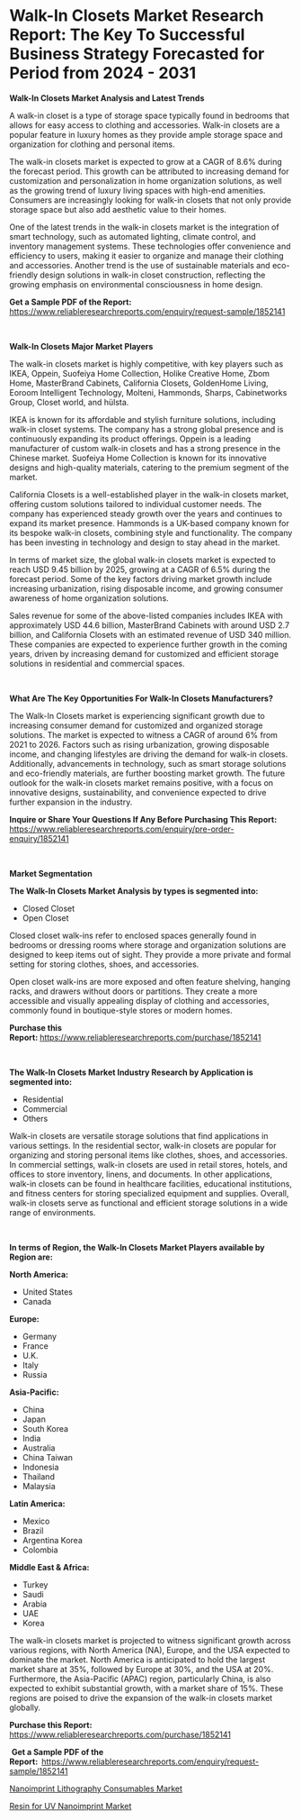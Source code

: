 <p><h1>Walk-In Closets Market Research Report: The Key To Successful Business Strategy Forecasted for Period from 2024 - 2031</h1></p><p><strong>Walk-In Closets Market Analysis and Latest Trends</strong></p>
<p><p>A walk-in closet is a type of storage space typically found in bedrooms that allows for easy access to clothing and accessories. Walk-in closets are a popular feature in luxury homes as they provide ample storage space and organization for clothing and personal items.</p><p>The walk-in closets market is expected to grow at a CAGR of 8.6% during the forecast period. This growth can be attributed to increasing demand for customization and personalization in home organization solutions, as well as the growing trend of luxury living spaces with high-end amenities. Consumers are increasingly looking for walk-in closets that not only provide storage space but also add aesthetic value to their homes.</p><p>One of the latest trends in the walk-in closets market is the integration of smart technology, such as automated lighting, climate control, and inventory management systems. These technologies offer convenience and efficiency to users, making it easier to organize and manage their clothing and accessories. Another trend is the use of sustainable materials and eco-friendly design solutions in walk-in closet construction, reflecting the growing emphasis on environmental consciousness in home design.</p></p>
<p><strong>Get a Sample PDF of the Report:&nbsp;</strong> <a href="https://www.reliableresearchreports.com/enquiry/request-sample/1852141">https://www.reliableresearchreports.com/enquiry/request-sample/1852141</a></p>
<p>&nbsp;</p>
<p><strong>Walk-In Closets Major Market Players</strong></p>
<p><p>The walk-in closets market is highly competitive, with key players such as IKEA, Oppein, Suofeiya Home Collection, Holike Creative Home, Zbom Home, MasterBrand Cabinets, California Closets, GoldenHome Living, Eoroom Intelligent Technology, Molteni, Hammonds, Sharps, Cabinetworks Group, Closet world, and hülsta. </p><p>IKEA is known for its affordable and stylish furniture solutions, including walk-in closet systems. The company has a strong global presence and is continuously expanding its product offerings. Oppein is a leading manufacturer of custom walk-in closets and has a strong presence in the Chinese market. Suofeiya Home Collection is known for its innovative designs and high-quality materials, catering to the premium segment of the market.</p><p>California Closets is a well-established player in the walk-in closets market, offering custom solutions tailored to individual customer needs. The company has experienced steady growth over the years and continues to expand its market presence. Hammonds is a UK-based company known for its bespoke walk-in closets, combining style and functionality. The company has been investing in technology and design to stay ahead in the market.</p><p>In terms of market size, the global walk-in closets market is expected to reach USD 9.45 billion by 2025, growing at a CAGR of 6.5% during the forecast period. Some of the key factors driving market growth include increasing urbanization, rising disposable income, and growing consumer awareness of home organization solutions.</p><p>Sales revenue for some of the above-listed companies includes IKEA with approximately USD 44.6 billion, MasterBrand Cabinets with around USD 2.7 billion, and California Closets with an estimated revenue of USD 340 million. These companies are expected to experience further growth in the coming years, driven by increasing demand for customized and efficient storage solutions in residential and commercial spaces.</p></p>
<p>&nbsp;</p>
<p><strong>What Are The Key Opportunities For Walk-In Closets Manufacturers?</strong></p>
<p><p>The Walk-In Closets market is experiencing significant growth due to increasing consumer demand for customized and organized storage solutions. The market is expected to witness a CAGR of around 6% from 2021 to 2026. Factors such as rising urbanization, growing disposable income, and changing lifestyles are driving the demand for walk-in closets. Additionally, advancements in technology, such as smart storage solutions and eco-friendly materials, are further boosting market growth. The future outlook for the walk-in closets market remains positive, with a focus on innovative designs, sustainability, and convenience expected to drive further expansion in the industry.</p></p>
<p><strong>Inquire or Share Your Questions If Any Before Purchasing This Report:</strong> <a href="https://www.reliableresearchreports.com/enquiry/pre-order-enquiry/1852141">https://www.reliableresearchreports.com/enquiry/pre-order-enquiry/1852141</a></p>
<p>&nbsp;</p>
<p><strong>Market Segmentation</strong></p>
<p><strong>The Walk-In Closets Market Analysis by types is segmented into:</strong></p>
<p><ul><li>Closed Closet</li><li>Open Closet</li></ul></p>
<p><p>Closed closet walk-ins refer to enclosed spaces generally found in bedrooms or dressing rooms where storage and organization solutions are designed to keep items out of sight. They provide a more private and formal setting for storing clothes, shoes, and accessories. </p><p>Open closet walk-ins are more exposed and often feature shelving, hanging racks, and drawers without doors or partitions. They create a more accessible and visually appealing display of clothing and accessories, commonly found in boutique-style stores or modern homes.</p></p>
<p><strong>Purchase this Report:&nbsp;</strong><a href="https://www.reliableresearchreports.com/purchase/1852141">https://www.reliableresearchreports.com/purchase/1852141</a></p>
<p>&nbsp;</p>
<p><strong>The Walk-In Closets Market Industry Research by Application is segmented into:</strong></p>
<p><ul><li>Residential</li><li>Commercial</li><li>Others</li></ul></p>
<p><p>Walk-in closets are versatile storage solutions that find applications in various settings. In the residential sector, walk-in closets are popular for organizing and storing personal items like clothes, shoes, and accessories. In commercial settings, walk-in closets are used in retail stores, hotels, and offices to store inventory, linens, and documents. In other applications, walk-in closets can be found in healthcare facilities, educational institutions, and fitness centers for storing specialized equipment and supplies. Overall, walk-in closets serve as functional and efficient storage solutions in a wide range of environments.</p></p>
<p>&nbsp;</p>
<p><strong>In terms of Region, the Walk-In Closets Market Players available by Region are:</strong></p>
<p>
    <p> <strong> North America: </strong>
        <ul>
            <li>United States</li>
            <li>Canada</li>
        </ul>
        </p> 
    <p> <strong> Europe: </strong>
        <ul>
            <li>Germany</li>
            <li>France</li>
            <li>U.K.</li>
            <li>Italy</li>
            <li>Russia</li>
        </ul>
        </p> 
    <p> <strong> Asia-Pacific: </strong>
        <ul>
            <li>China</li>
            <li>Japan</li>
            <li>South Korea</li>
            <li>India</li>
            <li>Australia</li>
            <li>China Taiwan</li>
            <li>Indonesia</li>
            <li>Thailand</li>
            <li>Malaysia</li>
        </ul>
        </p> 
    <p> <strong> Latin America: </strong>
        <ul>
            <li>Mexico</li>
            <li>Brazil</li>
            <li>Argentina Korea</li>
            <li>Colombia</li>
        </ul>
        </p> 
    <p> <strong> Middle East & Africa: </strong>
        <ul>
            <li>Turkey</li>
            <li>Saudi</li>
            <li>Arabia</li>
            <li>UAE</li>
            <li>Korea</li>
        </ul>
    </p>
    </p>
<p><p>The walk-in closets market is projected to witness significant growth across various regions, with North America (NA), Europe, and the USA expected to dominate the market. North America is anticipated to hold the largest market share at 35%, followed by Europe at 30%, and the USA at 20%. Furthermore, the Asia-Pacific (APAC) region, particularly China, is also expected to exhibit substantial growth, with a market share of 15%. These regions are poised to drive the expansion of the walk-in closets market globally.</p></p>
<p><strong>Purchase this Report: </strong><a href="https://www.reliableresearchreports.com/purchase/1852141">https://www.reliableresearchreports.com/purchase/1852141</a></p>
<p>&nbsp;<strong>Get a Sample PDF of the Report:&nbsp;&nbsp;</strong><a href="https://www.reliableresearchreports.com/enquiry/request-sample/1852141">https://www.reliableresearchreports.com/enquiry/request-sample/1852141</a></p>
<p><strong></strong></p>
<p><p><a href="https://issuu.com/reportprime-2/docs/nanoimprint-lithography-consumables-market-size-20">Nanoimprint Lithography Consumables Market</a></p><p><a href="https://issuu.com/reportprime-2/docs/resin-for-uv-nanoimprint-market-size-2030.pptx">Resin for UV Nanoimprint Market</a></p></p>